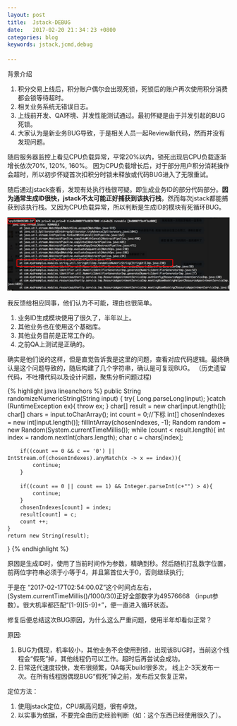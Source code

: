 ```yaml
---
layout: post
title:  Jstack-DEBUG
date:   2017-02-20 21：34：23 +0800
categories: blog
keywords: jstack,jcmd,debug

---
```



背景介绍

1. 积分交易上线后，积分账户偶尔会出现死锁，死锁后的账户再次使用积分消费都会锁等待超时。
2. 相关业务系统无错误日志。
3. 上线前开发、QA环境、并发性能测试通过。最初怀疑是由于并发引起的BUG死锁。
4. 大家认为是新业务BUG导致，于是相关人员一起Review新代码，然而并没有发现问题。

随后服务器监控上看见CPU负载异常，平常20%以内，锁死出现后CPU负载逐渐增长依次70%, 120%, 160%。
因为CPU负载增长后，对于部分用户积分消耗操作会超时，所以初步怀疑首次扣积分时锁未释放或代码BUG进入了无限重试。

随后通过jstack查看，发现有处执行栈很可疑。即生成业务ID的部分代码部分。<b>因为通常生成ID很快，jstack不太可能正好捕获到该执行栈</b>，然而每次jstack都能捕获到该执行栈。又因为CPU负载异常，所以判断是生成ID的模块有死循环BUG。

![](/img/jstack/jstack-stack.png)

我反馈给相应同事，他们认为不可能，理由也很简单。
1. 业务ID生成模块使用了很久了，半年以上。
2. 其他业务也在使用这个基础库。
3. 其他业务目前是正常工作的。
4. 之前QA上测试是正确的。

确实是他们说的这样，但是直觉告诉我是这里的问题，查看对应代码逻辑。最终确认是这个问题导致的，随后构建了几个字符串，确认是可复现BUG。
（历史遗留代码，不吐槽代码以及设计问题，聚焦分析问题过程)

{% highlight java lineanchors %}
public String randomizeNumericString(String input) {
    try{
        Long.parseLong(input);
    }catch (RuntimeException ex){
        throw ex;
    }
    char[] result = new char[input.length()];
    char[] chars = input.toCharArray();
    int count = 0;//下标
    int[] chosenIndexes = new int[input.length()];
    fillIntArray(chosenIndexes, -1);
    Random random = new Random(System.currentTimeMillis());
    while (count < result.length){
        int index = random.nextInt(chars.length);
        char c = chars[index];
        
        if((count == 0 && c == '0') || IntStream.of(chosenIndexes).anyMatch(x -> x == index)){
            continue;
        }

        if((count == 0 || count == 1) && Integer.parseInt(c+"") > 4){
            continue;
        }
        chosenIndexes[count] = index;
        result[count] = c;
        count ++;
    }
    return new String(result);
}
{% endhighlight %}


原因是生成ID时，使用了当前时间作为参数，精确到秒。然后随机打乱数字位置，前两位字符串必须于小等于4，并且第首位大于0，否则继续执行;


于是在 “2017-02-17T02:54:00.0Z”这个时间点左右，(System.currentTimeMillis()/1000/30)正好全部数字为49576668 （input参数）。很大机率都匹配“[1-9][5-9]+”，便一直进入循环状态。

修复后便总结这次BUG原因，为什么这么严重问题，使用半年却看似正常？

原因: 
1. BUG为偶现，机率较小，其他业务不会使用到锁，出现该BUG时，当前这个线程会“假死”掉，其他线程仍可以工作。超时后再尝试会成功。
2. 日常迭代速度较快，发布很频繁，QA每天build很多次， 线上2-3天发布一次。在所有线程因偶现BUG“假死”掉之前，发布后又恢复正常。

定位方法：
1. 使用jstack定位，CPU飙高问题，很有卓效。
2. 以实事为依据，不要完全由历史经验判断（如：这个东西已经使用很久了）。
